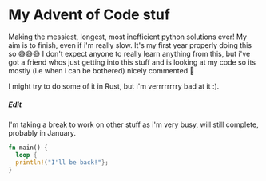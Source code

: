 # My Advent of Code stuf
Making the messiest, longest, most inefficient python solutions ever! My aim is to finish, even if i'm really slow. It's my first year properly doing this so 😅😅😅 I don't expect anyone to really learn anything from this, but i've got a friend whos just getting into this stuff and is looking at my code so its mostly (i.e when i can be bothered) nicely commented 🥰

I might try to do some of it in Rust, but i'm verrrrrrrry bad at it :).

##### Edit
I'm taking a break to work on other stuff as i'm very busy, will still complete, probably in January.

```rust
fn main() {
  loop {
  println!("I'll be back!"};
}
```
